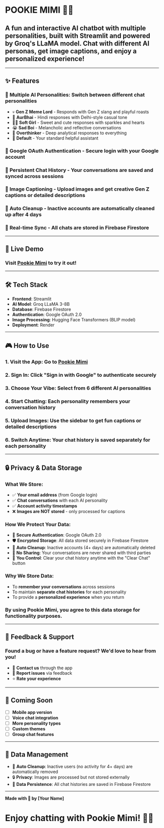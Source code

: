 # **POOKIE MIMI** 🎀💗

## **A fun and interactive AI chatbot with multiple personalities, built with Streamlit and powered by Groq's LLaMA model. Chat with different AI personas, get image captions, and enjoy a personalized experience!**

---

## ✨ **Features**

### 🤖 **Multiple AI Personalities**: Switch between different chat personalities
  - 💀 **Gen Z Meme Lord** - Responds with Gen Z slang and playful roasts
  - 👊 **AurBhai** - Hindi responses with Delhi-style casual tone
  - 🧚‍♀️ **Soft Girl** - Sweet and cute responses with sparkles and hearts
  - 😭 **Sad Boi** - Melancholic and reflective conversations
  - 🤯 **Overthinker** - Deep analytical responses to everything
  - 🤍 **Default** - Your standard helpful assistant

### 🔐 **Google OAuth Authentication** - Secure login with your Google account
### 💾 **Persistent Chat History** - Your conversations are saved and synced across sessions
### 📸 **Image Captioning** - Upload images and get creative Gen Z captions or detailed descriptions
### 🧹 **Auto Cleanup** - Inactive accounts are automatically cleaned up after 4 days
### 🔄 **Real-time Sync** - All chats are stored in Firebase Firestore

---

## 🚀 **Live Demo**

### **Visit [Pookie Mimi](https://pookie-mimi.onrender.com) to try it out!**

---

## 🛠️ **Tech Stack**

- **Frontend**: Streamlit
- **AI Model**: Groq LLaMA 3-8B
- **Database**: Firebase Firestore
- **Authentication**: Google OAuth 2.0
- **Image Processing**: Hugging Face Transformers (BLIP model)
- **Deployment**: Render

---

## 🎮 **How to Use**

### **1.** Visit the App: Go to **[Pookie Mimi](https://pookie-mimi.onrender.com)**
### **2.** Sign In: Click **"Sign in with Google"** to authenticate securely
### **3.** Choose Your Vibe: Select from **6 different AI personalities**
### **4.** Start Chatting: Each personality **remembers your conversation history**
### **5.** Upload Images: Use the sidebar to get **fun captions or detailed descriptions**
### **6.** Switch Anytime: Your **chat history is saved separately** for each personality

---

## 🔒 **Privacy & Data Storage**

### **What We Store:**
- ✅ **Your email address** (from Google login)
- ✅ **Chat conversations** with each AI personality
- ✅ **Account activity timestamps**
- ❌ **Images are NOT stored** - only processed for captions

### **How We Protect Your Data:**
- 🔐 **Secure Authentication**: Google OAuth 2.0 
- 🛡️ **Encrypted Storage**: All data stored securely in Firebase Firestore
- 🧹 **Auto Cleanup**: Inactive accounts (4+ days) are automatically deleted
- 🚫 **No Sharing**: Your conversations are never shared with third parties
- 🔄 **You Control**: Clear your chat history anytime with the "Clear Chat" button

### **Why We Store Data:**
- To **remember your conversations** across sessions
- To maintain **separate chat histories** for each personality
- To provide a **personalized experience** when you return

### **By using Pookie Mimi, you agree to this data storage for functionality purposes.**

---

## 🤝 **Feedback & Support**

### **Found a bug or have a feature request? We'd love to hear from you!**
- 📧 **Contact us** through the app
- 🐛 **Report issues** via feedback
- ⭐ **Rate your experience**

---

## 📱 **Coming Soon**

- [ ] **Mobile app version**
- [ ] **Voice chat integration**  
- [ ] **More personality types**
- [ ] **Custom themes**
- [ ] **Group chat features**

---

## 🎯 **Data Management**

- 🧹 **Auto Cleanup**: Inactive users (no activity for 4+ days) are automatically removed
- 🔒 **Privacy**: Images are processed but not stored externally
- 💾 **Data Persistence**: All chat histories are saved in Firebase Firestore

---

**Made with 💖 by [Your Name]**

# **Enjoy chatting with Pookie Mimi! 🎀✨**
